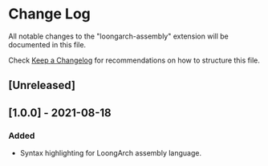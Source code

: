# Change Log

All notable changes to the "loongarch-assembly" extension will be documented in this file.

Check [Keep a Changelog](http://keepachangelog.com/) for recommendations on how to structure this file.

## [Unreleased]

## [1.0.0] - 2021-08-18

### Added

- Syntax highlighting for LoongArch assembly language.
